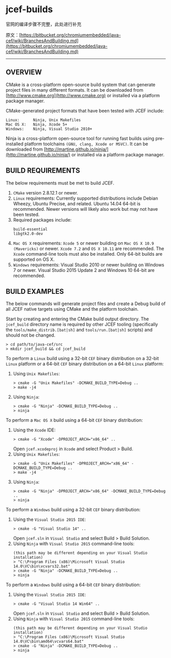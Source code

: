 # jcef-builds
官网的编译步骤不完整，此处进行补充

原文：[https://bitbucket.org/chromiumembedded/java-cef/wiki/BranchesAndBuilding.md](https://bitbucket.org/chromiumembedded/java-cef/wiki/BranchesAndBuilding.md)

---
## OVERVIEW
CMake is a cross-platform open-source build system that can generate project files in many different formats. It can be downloaded from [http://www.cmake.org](http://www.cmake.org) or installed via a platform package manager.

CMake-generated project formats that have been tested with JCEF include:
```shell
Linux:      Ninja, Unix Makefiles
Mac OS X:   Ninja, Xcode 5+
Windows:    Ninja, Visual Studio 2010+
```
Ninja is a cross-platform open-source tool for running fast builds using pre-installed platform toolchains `(GNU, clang, Xcode or MSVC)`. It can be downloaded from [http://martine.github.io/ninja/](http://martine.github.io/ninja/) or installed via a platform package manager.

## BUILD REQUIREMENTS

The below requirements must be met to build JCEF.
1. `CMake` version 2.8.12.1 or newer.
1. `Linux` requirements: Currently supported distributions include Debian Wheezy, Ubuntu Precise, and related. Ubuntu 14.04 64-bit is recommended. Newer versions will likely also work but may not have been tested.
1.  Required packages include:
    ```shell
    build-essential
    libgtk2.0-dev
    ```
1. `Mac OS X` requirements: `Xcode 5` or newer building on `Mac OS X 10.9 (Mavericks)` or newer. `Xcode 7.2` and `OS X 10.11` are recommended. The `Xcode` command-line tools must also be installed. Only 64-bit builds are supported on OS X.
1.  `Windows` requirements: Visual Studio 2010 or newer building on Windows 7 or newer. Visual Studio 2015 Update 2 and Windows 10 64-bit are recommended.

## BUILD EXAMPLES
The below commands will generate project files and create a Debug build of all JCEF native targets using CMake and the platform toolchain.

Start by creating and entering the CMake build output directory. The `jcef_build` directory name is required by other JCEF tooling (specifically the `tools/make_distrib.[bat|sh]` and `tools/run.[bat|sh]` scripts) and should not be changed.
```shell
> cd path/to/java-cef/src
> mkdir jcef_build && cd jcef_build
```
To perform a `Linux` build using a 32-bit `CEF` binary distribution on a 32-bit `Linux` platform or a 64-bit `CEF` binary distribution on a 64-bit `Linux` platform:

1.  Using `Unix Makefiles`:
    ```shell
    > cmake -G "Unix Makefiles" -DCMAKE_BUILD_TYPE=Debug ..
    > make -j4
    ```
  
1.  Using `Ninja`:
    ```shell
    > cmake -G "Ninja" -DCMAKE_BUILD_TYPE=Debug ..
    > ninja
    ```
    
To perform a `Mac OS X` build using a 64-bit `CEF` binary distribution:
1.  Using the `Xcode` IDE:
    ```shell
    > cmake -G "Xcode" -DPROJECT_ARCH="x86_64" ..
    ```
    Open `jcef.xcodeproj` in `Xcode` and select Product > Build.
1.  Using `Unix Makefiles`:
    ```shell
    > cmake -G "Unix Makefiles" -DPROJECT_ARCH="x86_64" -DCMAKE_BUILD_TYPE=Debug ..
    > make -j4
    ```
1.  Using `Ninja`:
    ```shell
    > cmake -G "Ninja" -DPROJECT_ARCH="x86_64" -DCMAKE_BUILD_TYPE=Debug ..
    > ninja
    ```
To perform a `Windows` build using a 32-bit `CEF` binary distribution:
1.  Using the `Visual Studio 2015 IDE`:
    ```shell
    > cmake -G "Visual Studio 14" ..
    ```
    Open `jcef.sln` in `Visual Studio` and select Build > Build Solution.
1.  Using `Ninja` with `Visual Studio 2015` command-line tools:
    ```shell
    (this path may be different depending on your Visual Studio installation)
    > "C:\Program Files (x86)\Microsoft Visual Studio 14.0\VC\bin\vcvars32.bat"
    > cmake -G "Ninja" -DCMAKE_BUILD_TYPE=Debug ..
    > ninja
    ```
To perform a `Windows` build using a 64-bit `CEF` binary distribution:
1.  Using the `Visual Studio 2015 IDE`:
    ```shell
    > cmake -G "Visual Studio 14 Win64" ..
    ```
    Open `jcef.sln` in `Visual Studio` and select Build > Build Solution.
1.  Using `Ninja` with `Visual Studio 2015` command-line tools:
    ```shell
    (this path may be different depending on your Visual Studio installation)
    > "C:\Program Files (x86)\Microsoft Visual Studio 14.0\VC\bin\amd64\vcvars64.bat"
    > cmake -G "Ninja" -DCMAKE_BUILD_TYPE=Debug ..
    > ninja
    ```
